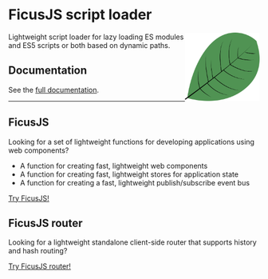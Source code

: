 # FicusJS script loader

<img src="img/ficusjs.svg" alt="FicusJS" width="150" align="right">

Lightweight script loader for lazy loading ES modules and ES5 scripts or both based on dynamic paths.

## Documentation

See the [full documentation](https://script.ficusjs.org).

---

## FicusJS

Looking for a set of lightweight functions for developing applications using web components?

- A function for creating fast, lightweight web components
- A function for creating fast, lightweight stores for application state
- A function for creating a fast, lightweight publish/subscribe event bus

[Try FicusJS!](https://docs.ficusjs.org)

## FicusJS router

Looking for a lightweight standalone client-side router that supports history and hash routing?

[Try FicusJS router!](https://router.ficusjs.org)
